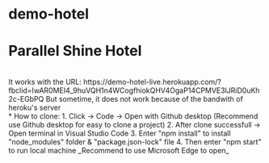 # demo-hotel
# Parallel Shine Hotel
<br/>
It works with the URL: https://demo-hotel-live.herokuapp.com/?fbclid=IwAR0MEI4_9huVQH1n4WCogfhiokQHV4OgaP14CPMVE3lJRiD0uKh2c-EGbPQ
But sometime, it does not work because of the bandwith of heroku's server
<br/>
* How to clone:
1. Click -> Code -> Open with Github desktop (Recommend use Github desktop for easy to clone a project)
2. After clone successfull -> Open terminal in Visual Studio Code 
3. Enter "npm install" to install "node_modules" folder & "package.json-lock" file
4. Then enter "npm start" to run local machine
_Recommend to use Microsoft Edge to open_
<br/>
